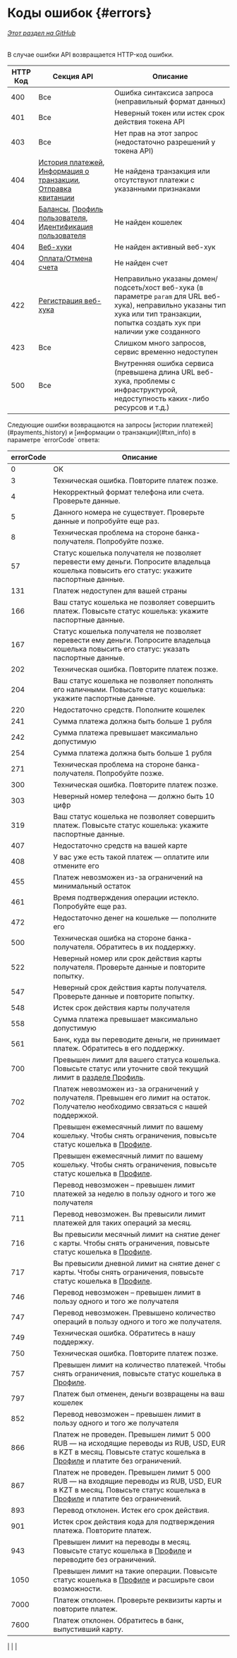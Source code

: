 # Коды ошибок {#errors}

###### [Этот раздел на GitHub](https://github.com/QIWI-API/qiwi-wallet-personal-docs/blob/master/_error_ru.html.md)

В случае ошибки API возвращается HTTP-код ошибки.

HTTP Код | Секция API | Описание
---|-----|---------
400 | Все | Ошибка синтаксиса запроса (неправильный формат данных)
401 | Все | Неверный токен или истек срок действия токена API
403 | Все | Нет прав на этот запрос (недостаточно разрешений у токена API)
404 | [История платежей](#payments_history), [Информация о транзакции](#txn_info), [Отправка квитанции](#payment_receipt) | Не найдена транзакция или отсутствуют платежи с указанными признаками
404 | [Балансы](#balance), [Профиль пользователя](#profile), [Идентификация пользователя](#identification) | Не найден кошелек
404 | [Веб-хуки](#webhook) | Не найден активный веб-хук
404 | [Оплата/Отмена счета](#paywallet_invoice) | Не найден счет
422 | [Регистрация веб-хука](#hook_reg) | Неправильно указаны домен/подсеть/хост веб-хука (в параметре `param` для URL веб-хука), неправильно указаны тип хука или тип транзакции, попытка создать хук при наличии уже созданного
423 | Все | Слишком много запросов, сервис временно недоступен
500 | Все | Внутренняя ошибка сервиса (превышена длина URL веб-хука, проблемы с инфраструктурой, недоступность каких-либо ресурсов и т.д.)

<a name="errorCode"/>
Следующие ошибки возвращаются на запросы [истории платежей](#payments_history) и [информации о транзакции](#txn_info) в параметре `errorCode` ответа:

errorCode | Описание
----|------
0 |OK
3 |Техническая ошибка. Повторите платеж позже.
4 |Некорректный формат телефона или счета. Проверьте данные.
5 |Данного номера не существует. Проверьте данные и попробуйте еще раз.
8 |Техническая проблема на стороне банка-получателя. Попробуйте позже.
57 |Статус кошелька получателя не позволяет перевести ему деньги. Попросите владельца кошелька повысить его статус: укажите паспортные данные.
131 |Платеж недоступен для вашей страны
166 |Ваш статус кошелька не позволяет совершить платеж. Повысьте статус кошелька: укажите паспортные данные.
167 |Статус кошелька получателя не позволяет перевести ему деньги. Попросите владельца кошелька повысить его статус: указать паспортные данные.
202 |Техническая ошибка. Повторите платеж позже.
204 |Ваш статус кошелька не позволяет пополнять его наличными. Повысьте статус кошелька: укажите паспортные данные.
220 |Недостаточно средств. Пополните кошелек
241 |Сумма платежа должна быть больше 1 рубля
242 |Сумма платежа превышает максимально допустимую
254 |Сумма платежа должна быть больше 1 рубля
271 |Техническая проблема на стороне банка-получателя. Попробуйте позже.
300 |Техническая ошибка. Повторите платеж позже.
303 |Неверный номер телефона — должно быть 10 цифр
319 |Ваш статус кошелька не позволяет совершить платеж. Повысьте статус кошелька: укажите паспортные данные.
407 |Недостаточно средств на вашей карте
408 |У вас уже есть такой платеж — оплатите или отмените его
455 |Платеж невозможен из-за ограничений на минимальный остаток
461 |Время подтверждения операции истекло. Попробуйте еще раз.
472 |Недостаточно денег на кошельке — пополните его
500 |Техническая ошибка на стороне банка-получателя. Обратитесь в их поддержку.
522 |Неверный номер или срок действия карты получателя. Проверьте данные и повторите попытку.
547 |Неверный срок действия карты получателя. Проверьте данные и повторите попытку.
548 |Истек срок действия карты получателя
558 |Сумма платежа превышает максимально допустимую
561 |Банк, куда вы переводите деньги, не принимает платеж. Обратитесь в его поддержку.
700 |Превышен лимит для вашего статуса кошелька. Повысьте статус или уточните свой текущий лимит в [разделе Профиль](https://qiwi.com/settings).
702 |Платеж невозможен из-за ограничений у получателя. Превышен его лимит на остаток. Получателю необходимо связаться с нашей поддержкой.
704 |Превышен ежемесячный лимит по вашему кошельку. Чтобы снять ограничения, повысьте статус кошелька в [Профиле](https://qiwi.com/settings).
705 |Превышен ежемесячный лимит по вашему кошельку. Чтобы снять ограничения, повысьте статус кошелька в [Профиле](https://qiwi.com/settings).
710 |Перевод невозможен – превышен лимит платежей за неделю в пользу одного и того же получателя
711 |Перевод невозможен. Вы превысили лимит платежей для таких операций за месяц.
716 |Вы превысили месячный лимит на снятие денег с карты. Чтобы снять ограничения, повысьте статус кошелька в [Профиле](https://qiwi.com/settings).
717 |Вы превысили дневной лимит на снятие денег с карты. Чтобы снять ограничения, повысьте статус кошелька в [Профиле](https://qiwi.com/settings).
746 |Перевод невозможен – превышен лимит в пользу одного и того же получателя
747 |Перевод невозможен. Превышено количество операций в пользу одного и того же получателя.
749 |Техническая ошибка. Обратитесь в нашу поддержку.
750 |Техническая ошибка. Повторите платеж позже.
757 |Превышен лимит на количество платежей. Чтобы снять ограничения, повысьте статус кошелька в [Профиле](https://qiwi.com/settings).
797 |Платеж был отменен, деньги возвращены на ваш кошелек
852 |Перевод невозможен – превышен лимит в пользу одного и того же получателя
866 |Платеж не проведен. Превышен лимит 5 000 RUB — на исходящие переводы из RUB, USD, EUR в KZT в месяц. Повысьте статус кошелька в [Профиле](https://qiwi.com/settings) и платите без ограничений.
867 |Платеж не проведен. Превышен лимит 5 000 RUB — на входящие переводы из RUB, USD, EUR в KZT в месяц. Повысьте статус кошелька в [Профиле](https://qiwi.com/settings) и платите без ограничений.
893 |Перевод отклонен. Истек его срок действия.
901 |Истек срок действия кода для подтверждения платежа. Повторите платеж.
943 |Превышен лимит на переводы в месяц. Повысьте статус кошелька в [Профиле](https://qiwi.com/settings) и переводите без ограничений.
1050 |Превышен лимит на такие операции. Повысьте статус кошелька в [Профиле](https://qiwi.com/settings) и расширьте свои возможности.
7000 |Платеж отклонен. Проверьте реквизиты карты и повторите платеж.
7600 |Платеж отклонен. Обратитесь в банк, выпустивший карту.
 |
 |
 |
